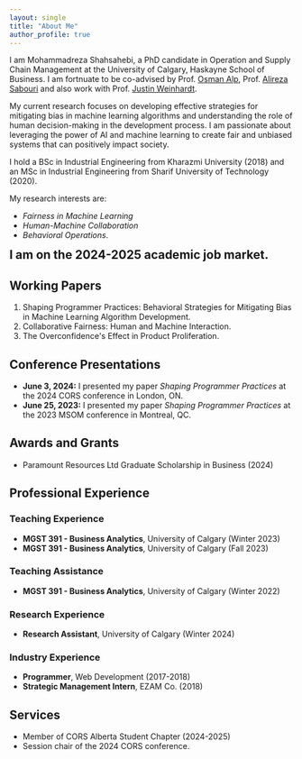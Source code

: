 ```yaml
---
layout: single
title: "About Me"
author_profile: true
---
```



I am Mohammadreza Shahsahebi, a PhD candidate in Operation and Supply Chain Management at the University of Calgary, Haskayne School of Business. I am fortnuate to be co-advised by Prof. [Osman Alp](https://profiles.ucalgary.ca/osman-alp), Prof. [Alireza Sabouri](https://profiles.ucalgary.ca/alireza-sabouri-bagh-abbas) and also work with Prof. [Justin Weinhardt](https://profiles.ucalgary.ca/justin-weinhardt).

My current research focuses on developing effective strategies for mitigating bias in machine learning algorithms and understanding 
the role of human decision-making in the development process. I am passionate about leveraging the power of AI and machine learning 
to create fair and unbiased systems that can positively impact society.

I hold a BSc in Industrial Engineering from Kharazmi University (2018) and an MSc in Industrial Engineering from Sharif University of Technology (2020).

My research interests are: 
- *Fairness in Machine Learning* 
- *Human-Machine Collaboration* 
- *Behavioral Operations*.

<p><strong style="font-size: 1.5em;">I am on the 2024-2025 academic job market.</strong></p>



## Working Papers

1. Shaping Programmer Practices: Behavioral Strategies for Mitigating Bias in Machine Learning Algorithm Development.
2. Collaborative Fairness: Human and Machine Interaction. 
3. The Overconfidence's Effect in Product Proliferation.



## Conference Presentations

- **June 3, 2024:** I presented my paper <i>Shaping Programmer Practices</i> at the 2024 CORS conference in London, ON.
- **June 25, 2023:** I presented my paper <i>Shaping Programmer Practices</i> at the 2023 MSOM conference in Montreal, QC. 


## Awards and Grants
- Paramount Resources Ltd Graduate Scholarship in Business (2024)


## Professional Experience

### Teaching Experience
- **MGST 391 - Business Analytics**, University of Calgary (Winter 2023)
- **MGST 391 - Business Analytics**, University of Calgary (Fall 2023)

### Teaching Assistance
- **MGST 391 - Business Analytics**, University of Calgary (Winter 2022)

### Research Experience
- **Research Assistant**, University of Calgary (Winter 2024)

### Industry Experience
- **Programmer**, Web Development (2017-2018)
- **Strategic Management Intern**, EZAM Co. (2018)


## Services
- Member of CORS Alberta Student Chapter (2024-2025)
- Session chair of the 2024 CORS conference.
